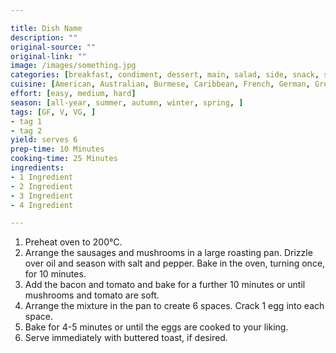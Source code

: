 ```yaml
---

title: Dish Name
description: ""
original-source: ""
original-link: ""
image: /images/something.jpg
categories: [breakfast, condiment, dessert, main, salad, side, snack, soup, ]
cuisine: [American, Australian, Burmese, Caribbean, French, German, Greek, Hungarian, Indian, Italian, Latin, Malaysian, Mexican, Middle Eastern, Spanish, Swedish, Thai, Vegan, Vegetarian, ]
effort: [easy, medium, hard]
season: [all-year, summer, autumn, winter, spring, ]
tags: [GF, V, VG, ]
- tag 1
- tag 2
yield: serves 6
prep-time: 10 Minutes
cooking-time: 25 Minutes
ingredients:
- 1 Ingredient
- 2 Ingredient
- 3 Ingredient
- 4 Ingredient

---
```


1. Preheat oven to 200°C.
2. Arrange the sausages and mushrooms in a large roasting pan. Drizzle over oil and season with salt and pepper. Bake in the oven, turning once, for 10 minutes.
4. Add the bacon and tomato and bake for a further 10 minutes or until mushrooms and tomato are soft.
5. Arrange the mixture in the pan to create 6 spaces. Crack 1 egg into each space.
6. Bake for 4-5 minutes or until the eggs are cooked to your liking.
7. Serve immediately with buttered toast, if desired.
